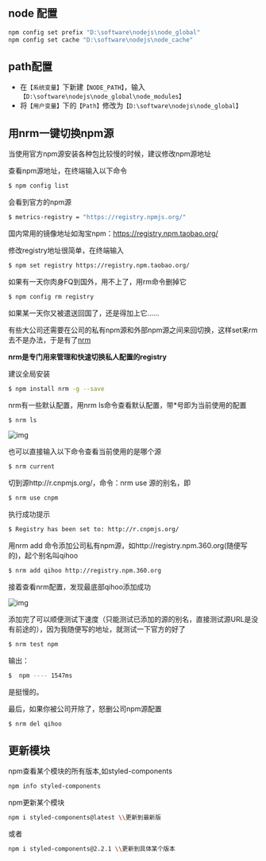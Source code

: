 ## node 配置
```bash
npm config set prefix "D:\software\nodejs\node_global"
npm config set cache "D:\software\nodejs\node_cache"
```
## path配置
+ 在`【系统变量】`下新建`【NODE_PATH】`，输入
`【D:\software\nodejs\node_global\node_modules】`
+ 将`【用户变量】`下的`【Path】`修改为`【D:\software\nodejs\node_global】`



##  用nrm一键切换npm源

当使用官方npm源安装各种包比较慢的时候，建议修改npm源地址

查看npm源地址，在终端输入以下命令
```bash
$ npm config list
```
会看到官方的npm源

```bash
$ metrics-registry = "https://registry.npmjs.org/"
```

国内常用的镜像地址如淘宝npm：https://registry.npm.taobao.org/

修改registry地址很简单，在终端输入
```bash
$ npm set registry https://registry.npm.taobao.org/
```
如果有一天你肉身FQ到国外，用不上了，用rm命令删掉它
```bash
$ npm config rm registry
```
如果某一天你又被遣送回国了，还是得加上它……

有些大公司还需要在公司的私有npm源和外部npm源之间来回切换，这样set来rm去不是办法，于是有了[nrm](https://github.com/Pana/nrm)

**nrm是专门用来管理和快速切换私人配置的registry**

建议全局安装
```bash
$ npm install nrm -g --save
```
nrm有一些默认配置，用nrm ls命令查看默认配置，带*号即为当前使用的配置
```bash
$ nrm ls
```

![img](https://images2015.cnblogs.com/blog/664733/201706/664733-20170623233303663-183044943.png)

也可以直接输入以下命令查看当前使用的是哪个源
```bash
$ nrm current
```
切到源http://r.cnpmjs.org/，命令：nrm use 源的别名，即
```bash
$ nrm use cnpm
```
执行成功提示

```bash
$ Registry has been set to: http://r.cnpmjs.org/
```

用nrm add 命令添加公司私有npm源，如http://registry.npm.360.org(随便写的)，起个别名叫qihoo
```bash
$ nrm add qihoo http://registry.npm.360.org
```
接着查看nrm配置，发现最底部qihoo添加成功

![img](https://images2015.cnblogs.com/blog/664733/201706/664733-20170624100354710-811624000.png)

添加完了可以顺便测试下速度（只能测试已添加的源的别名，直接测试源URL是没有前途的），因为我随便写的地址，就测试一下官方的好了

```bash
$ nrm test npm
```

输出：

```bash
$  npm ---- 1547ms
```

是挺慢的。

最后，如果你被公司开除了，怒删公司npm源配置

```bash
$ nrm del qihoo
```

 

## 更新模块

npm查看某个模块的所有版本,如styled-components

```bash
npm info styled-components
```

npm更新某个模块

```bash
npm i styled-components@latest \\更新到最新版
```

或者

```bash
npm i styled-components@2.2.1 \\更新到具体某个版本
```

